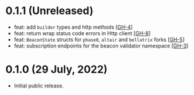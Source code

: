 # 0.1.1 (Unreleased)

- feat: add `builder` types and http methods [[GH-4](https://github.com/umbracle/eth2-validator/issues/4)]
- feat: return wrap status code errors in Http client [[GH-8](https://github.com/umbracle/eth2-validator/issues/8)]
- feat: `BeaconState` structs for `phase0`, `altair` and `bellatrix` forks [[GH-5](https://github.com/umbracle/eth2-validator/issues/5)]
- feat: subscription endpoints for the beacon validator namespace [[GH-3](https://github.com/umbracle/eth2-validator/issues/3)]

# 0.1.0 (29 July, 2022)

- Initial public release.
